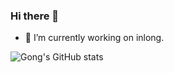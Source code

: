 ### Hi there 👋  
- 🔭 I’m currently working on inlong.   
  
  
 ![Gong's GitHub stats](https://github-readme-stats.vercel.app/api?username=gong&show_icons=true&line_height=32&hide_border=true)

<!--
**gong/gong** is a ✨ _special_ ✨ repository because its `README.md` (this file) appears on your GitHub profile.

Here are some ideas to get you started:

- 🔭 I’m currently working on ...
- 🌱 I’m currently learning ...
- 👯 I’m looking to collaborate on ...
- 🤔 I’m looking for help with ...
- 💬 Ask me about ...
- 📫 How to reach me: ...
- 😄 Pronouns: ...
- ⚡ Fun fact: ...
-->
